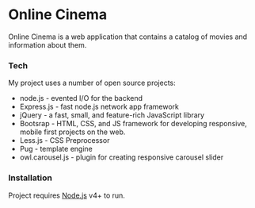 # Online Cinema
Online Cinema is a  web application that contains a catalog of movies and information about them.
### Tech

My project uses a number of open source projects:

* node.js - evented I/O for the backend
* Express.js - fast node.js network app framework 
* jQuery - a fast, small, and feature-rich JavaScript library
* Bootsrap - HTML, CSS, and JS framework for developing responsive, mobile first projects on the web.
* Less.js - CSS Preprocessor
* Pug - template engine
* owl.carousel.js - plugin for creating  responsive carousel slider



### Installation

Project requires [Node.js](https://nodejs.org/) v4+ to run.